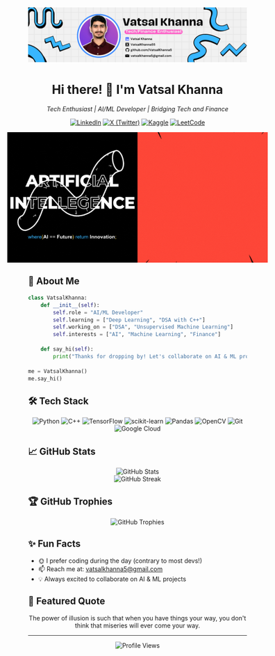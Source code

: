 <h1 align="center">
  <img src="https://github.com/VatsalKhanna5/VatsalKhanna5/blob/main/Linkedin_Banner2.png" alt="Vatsal Khanna Banner">
</h1>

<h1 align="center">Hi there! 👋 I'm Vatsal Khanna</h1>

<p align="center">
  <em>Tech Enthusiast | AI/ML Developer | Bridging Tech and Finance</em>
</p>

<div align="center">
  
  [![LinkedIn](https://img.shields.io/badge/LinkedIn-0077B5?style=for-the-badge&logo=linkedin&logoColor=white)](https://linkedin.com/in/vatsalkhanna)
  [![X (Twitter)](https://img.shields.io/badge/X_(Twitter)-000000?style=for-the-badge&logo=x&logoColor=white)](https://twitter.com/vatsalkhanna55)
  [![Kaggle](https://img.shields.io/badge/Kaggle-20BEFF?style=for-the-badge&logo=kaggle&logoColor=white)](https://kaggle.com/vatsalkhanna)
  [![LeetCode](https://img.shields.io/badge/LeetCode-FFA116?style=for-the-badge&logo=leetcode&logoColor=black)](https://leetcode.com/vatsalkhanna5)
  
</div>

</div>
<div align="center" style="display: flex; justify-content: center; align-items: center;">
  <img height="300" src="https://github.com/VatsalKhanna5/VatsalKhanna5/blob/main/AI_gif.gif" alt="coding gif">
  <img height="300" src="https://github.com/VatsalKhanna5/VatsalKhanna5/blob/main/SOON-gif.gif" alt="coding gif">
</div>

## 🚀 About Me

```python
class VatsalKhanna:
    def __init__(self):
        self.role = "AI/ML Developer"
        self.learning = ["Deep Learning", "DSA with C++"]
        self.working_on = ["DSA", "Unsupervised Machine Learning"]
        self.interests = ["AI", "Machine Learning", "Finance"]
        
    def say_hi(self):
        print("Thanks for dropping by! Let's collaborate on AI & ML projects!")

me = VatsalKhanna()
me.say_hi()
```

## 🛠️ Tech Stack

<div align="center">
  
  ![Python](https://img.shields.io/badge/Python-3776AB?style=for-the-badge&logo=python&logoColor=white)
  ![C++](https://img.shields.io/badge/C++-00599C?style=for-the-badge&logo=c%2B%2B&logoColor=white)
  ![TensorFlow](https://img.shields.io/badge/TensorFlow-FF6F00?style=for-the-badge&logo=tensorflow&logoColor=white)
  ![scikit-learn](https://img.shields.io/badge/scikit--learn-F7931E?style=for-the-badge&logo=scikit-learn&logoColor=white)
  ![Pandas](https://img.shields.io/badge/Pandas-150458?style=for-the-badge&logo=pandas&logoColor=white)
  ![OpenCV](https://img.shields.io/badge/OpenCV-5C3EE8?style=for-the-badge&logo=opencv&logoColor=white)
  ![Git](https://img.shields.io/badge/Git-F05032?style=for-the-badge&logo=git&logoColor=white)
  ![Google Cloud](https://img.shields.io/badge/Google_Cloud-4285F4?style=for-the-badge&logo=google-cloud&logoColor=white)
  
</div>

## 📈 GitHub Stats

<div align="center">
  <img src="https://github-readme-stats.vercel.app/api?username=VatsalKhanna5&show_icons=true&theme=radical" alt="GitHub Stats" />
</div>

<div align="center">
  <img src="https://github-readme-streak-stats.herokuapp.com/?user=VatsalKhanna5&theme=radical" alt="GitHub Streak" />
</div>

## 🏆 GitHub Trophies

<div align="center">
  <img src="https://github-profile-trophy.vercel.app/?username=vatsalkhanna5&theme=radical&no-frame=true&no-bg=false&margin-w=4" alt="GitHub Trophies" />
</div>

## ✨ Fun Facts

- 🌞 I prefer coding during the day (contrary to most devs!)
- 📫 Reach me at: vatsalkhanna5@gmail.com
- 💡 Always excited to collaborate on AI & ML projects

## 📝 Featured Quote

<div align="center">
  
  The power of illusion is such that when you have things your way, you don't think that miseries will ever come your way.
  
</div>

---

<div align="center">
  <img src="https://komarev.com/ghpvc/?username=vatsalkhanna5&label=Profile%20Views&color=blueviolet&style=flat" alt="Profile Views" />
</div>
